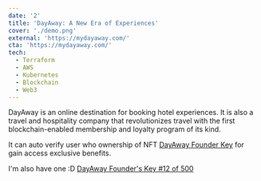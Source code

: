 ```yaml
---
date: '2'
title: 'DayAway: A New Era of Experiences'
cover: './demo.png'
external: 'https://mydayaway.com/'
cta: 'https://mydayaway.com/'
tech:
  - Terraform
  - AWS
  - Kubernetes
  - Blockchain
  - Web3
---
```


DayAway is an online destination for booking hotel experiences. It is also a travel and hospitality company that revolutionizes travel with the first blockchain-enabled membership and loyalty program of its kind.

It can auto verify user who ownership of NFT [DayAway Founder Key](https://opensea.io/collection/dayaway-founders-key) for gain access exclusive benefits.

I'm also have one :D [DayAway Founder's Key #12 of 500](https://opensea.io/assets/ethereum/0xba202b00b43b724bda4d7d2658cf03d5235272f0/12)